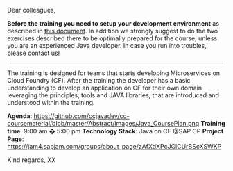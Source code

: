 Dear colleagues,
 
**Before the training you need to setup your development environment** as described in [this document](https://github.com/ccjavadev/cc-coursematerial/blob/master/CoursePrerequisites/README.md). In addition we strongly suggest to do the two exercises described there to be optimally prepared for the course, unless you are an experienced Java developer.
In case you run into troubles, please contact us!
*****************************
 
The training is designed for teams that starts developing Microservices on Cloud Foundry (CF). After the training the developer has a basic understanding to develop an application on CF for their own domain leveraging the principles, tools and JAVA libraries, that are introduced and understood within the training.
 
 
**Agenda**: https://github.com/ccjavadev/cc-coursematerial/blob/master/Abstract/images/Java_CoursePlan.png 
**Training time**: 9:00 am � 5:00 pm
**Technology Stack**: Java on CF @SAP CP 
**Project Page**: https://jam4.sapjam.com/groups/about_page/zAfXdXPcJGlCUrBScXSWKP
 
 
Kind regards,
XX